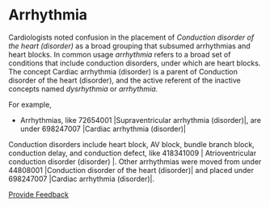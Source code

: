 # Arrhythmia

Cardiologists noted confusion in the placement of _Conduction disorder of the heart (disorder)_ as a broad grouping that subsumed arrhythmias and heart blocks. In common usage _arrhythmia_ refers to a broad set of conditions that include conduction disorders, under which are heart blocks. The concept Cardiac arrhythmia (disorder) is a parent of Conduction disorder of the heart (disorder), and the active referent of the inactive concepts named _dysrhythmia_ or _arrhythmia_.

For example,

* Arrhythmias, like 72654001 |Supraventricular arrhythmia (disorder)|, are under 698247007 |Cardiac arrhythmia (disorder)|

Conduction disorders include heart block, AV block, bundle branch block, conduction delay, and conduction defect, like 418341009 | Atrioventricular conduction disorder (disorder) |. Other arrhythmias were moved from under 44808001 |Conduction disorder of the heart (disorder)| and placed under 698247007 |Cardiac arrhythmia (disorder)|.

<a href="https://docs.google.com/forms/d/e/1FAIpQLScTmbZIf0UEQwYDkY27EEWBkaiYkHSbR0_9DmFrMLXoQLyL7Q/viewform?usp=pp_url&#x26;entry.1767247133=SCT+Editorial+Guide&#x26;entry.670899847=Arrythmia" class="button primary">Provide Feedback</a>
